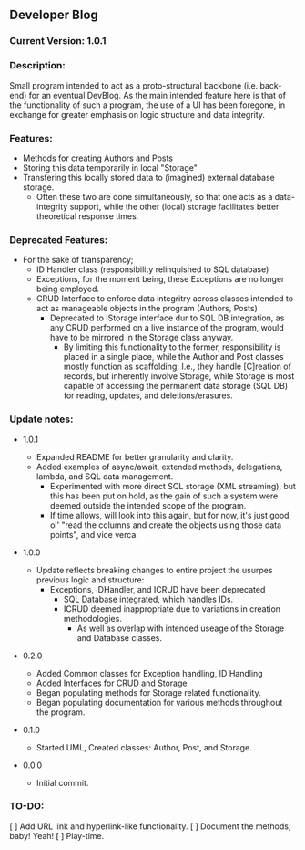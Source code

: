 ﻿## Developer Blog
### Current Version: __1.0.1__
### Description:
Small program intended to act as a proto-structural backbone (i.e. back-end) for an eventual DevBlog.
As the main intended feature here is that of the functionality of such a program, the use of a UI has been foregone, in exchange for greater emphasis on logic structure and data integrity.

### Features:
- Methods for creating Authors and Posts 
- Storing this data temporarily in local "Storage"
- Transfering this locally stored data to (imagined) external database storage.
  - Often these two are done simultaneously, so that one acts as a data-integrity support, while the other (local) storage facilitates better theoretical response times.

### Deprecated Features:
- For the sake of transparency;
  - ID Handler class (responsibility relinquished to SQL database)
  - Exceptions, for the moment being, these Exceptions are no longer being employed.
  - CRUD Interface to enforce data integritry across classes intended to act as manageable objects in the program (Authors, Posts)
    - Deprecated to IStorage interface dur to SQL DB integration, as any CRUD performed on a live instance of the program, would have to be mirrored in the Storage class anyway.
      - By limiting this functionality to the former, responsibility is placed in a single place, while the Author and Post classes mostly function as scaffolding;
        I.e., they handle [C]reation of records, but inherently involve Storage, while Storage is most capable of accessing the permanent data storage (SQL DB) for reading, updates, and deletions/erasures.

### Update notes:
- 1.0.1
  - Expanded README for better granularity and clarity.
  - Added examples of async/await, extended methods, delegations, lambda, and SQL data management.
    - Experimented with more direct SQL storage (XML streaming), but this has been put on hold, as the gain of such a system were deemed outside the intended scope of the program.
    - If time allows, will look into this again, but for now, it's just good ol' "read the columns and create the objects using those data points", and vice verca.

- 1.0.0
  - Update reflects breaking changes to entire project the usurpes previous logic and structure:
    - Exceptions, IDHandler, and ICRUD have been deprecated
      - SQL Database integrated, which handles IDs.
      - ICRUD deemed inappropriate due to variations in creation methodologies.
        - As well as overlap with intended useage of the Storage and Database classes.

- 0.2.0
  - Added Common classes for Exception handling, ID Handling
  - Added Interfaces for CRUD and Storage
  - Began populating methods for Storage related functionality.
  - Began populating documentation for various methods throughout the program.

- 0.1.0
  - Started UML, Created classes: Author, Post, and Storage.


- 0.0.0
  - Initial commit.


### TO-DO:
[ ] Add URL link and hyperlink-like functionality.
[ ] Document the methods, baby! Yeah!
[ ] Play-time.
